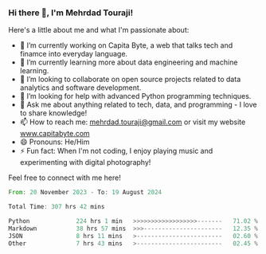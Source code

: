 ### Hi there 👋, I'm Mehrdad Touraji!


Here's a little about me and what I'm passionate about:

- 🔭 I’m currently working on Capita Byte, a web that talks tech and finamce into everyday language.
- 🌱 I’m currently learning more about data engineering and machine learning.
- 👯 I’m looking to collaborate on open source projects related to data analytics and software development.
- 🤔 I’m looking for help with advanced Python programming techniques.
- 💬 Ask me about anything related to tech, data, and programming - I love to share knowledge!
- 📫 How to reach me: mehrdad.touraji@gmail.com or visit my website www.capitabyte.com
- 😄 Pronouns: He/Him
- ⚡ Fun fact: When I'm not coding, I enjoy playing music and experimenting with digital photography!

Feel free to connect with me here!


<!--START_SECTION:waka-->

```rust
From: 20 November 2023 - To: 19 August 2024

Total Time: 307 hrs 42 mins

Python             224 hrs 1 min   >>>>>>>>>>>>>>>>>>-------   71.02 %
Markdown           38 hrs 57 mins  >>>----------------------   12.35 %
JSON               8 hrs 11 mins   >------------------------   02.60 %
Other              7 hrs 43 mins   >------------------------   02.45 %
```

<!--END_SECTION:waka-->
